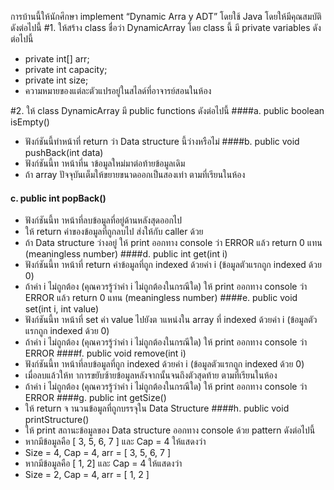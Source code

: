 การบ้านนี้ให้นักศึกษา implement “Dynamic Arra
y ADT” โดยใช้ Java โดยให้มีคุณสมบัติดังต่อไปนี้
#1. ให้สร้าง class ชื่อว่า DynamicArray โดย class นี้ มี private variables ดังต่อไปนี้
- private int[] arr;
- private int capacity;
- private int size;
- ความหมายของแต่ละตัวแปรอยู่ในสไลด์ที่อาจารย์สอนในห้อง

#2. ให้ class DynamicArray มี public functions ดังต่อไปนี้
####a. public boolean isEmpty()
- ฟังก์ชันนี้ทำหน้าที่ return ว่า Data structure นี้ว่างหรือไม่
####b. public void pushBack(int data)
 - ฟังก์ชันนี้ท าหน้าที่น าข้อมูลใหม่มาต่อท้ายข้อมูลเดิม
 - ถ้า array ปัจจุบันเต็มให้ขยายขนาดออกเป็นสองเท่า ตามที่เรียนในห้อง
#### c. public int popBack()
 - ฟังก์ชันนี้ท าหน้าที่ลบข้อมูลที่อยู่ด้านหลังสุดออกไป
 - ให้ return ค่าของข้อมูลที่ถูกลบไป ส่งให้กับ caller ด้วย
 - ถ้า Data structure ว่างอยู่ ให้ print ออกทาง console ว่า ERROR แล้ว return 0 แทน
(meaningless number)
####d. public int get(int i)
 - ฟังก์ชันนี้ท าหน้าที่ return ค่าข้อมูลที่ถูก indexed ด้วยค่า i (ข้อมูลตัวแรกถูก indexed ด้วย 0)
 - ถ้าค่า i ไม่ถูกต้อง (คุณควรรู้ว่าค่า i ไม่ถูกต้องในกรณีใด) ให้ print ออกทาง console ว่า ERROR
แล้ว return 0 แทน (meaningless number)
####e. public void set(int i, int value)
 - ฟังก์ชันนี้ท าหน้าที่ set ค่า value ไปยังต าแหน่งใน array ที่ indexed ด้วยค่า i (ข้อมูลตัวแรกถูก
indexed ด้วย 0)
 - ถ้าค่า i ไม่ถูกต้อง (คุณควรรู้ว่าค่า i ไม่ถูกต้องในกรณีใด) ให้ print ออกทาง console ว่า ERROR
####f. public void remove(int i)
 - ฟังก์ชันนี้ท าหน้าที่ลบข้อมูลที่ถูก indexed ด้วยค่า i (ข้อมูลตัวแรกถูก indexed ด้วย 0)
 - เมื่อลบแล้วให้ท าการขยับซ้ายข้อมูลหลังจากนั้นจนถึงตัวสุดท้าย ตามที่เรียนในห้อง
 - ถ้าค่า i ไม่ถูกต้อง (คุณควรรู้ว่าค่า i ไม่ถูกต้องในกรณีใด) ให้ print ออกทาง console ว่า ERROR
####g. public int getSize()
 - ให้ return จ านวนข้อมูลที่ถูกบรรจุใน Data Structure
####h. public void printStructure()
 - ให้ print สถานะข้อมูลของ Data structure ออกทาง console ด้วย pattern ดังต่อไปนี้
 - หากมีข้อมูลคือ [ 3, 5, 6, 7 ] และ Cap = 4 ให้แสดงว่า
 - Size = 4, Cap = 4, arr = [ 3, 5, 6, 7 ]
 - หากมีข้อมูลคือ [ 1, 2] และ Cap = 4 ให้แสดงว่า
 - Size = 2, Cap = 4, arr = [ 1, 2 ]

